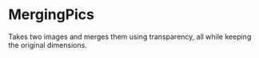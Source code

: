 # MergingPics
Takes two images and merges them using transparency, all while keeping the original dimensions.
